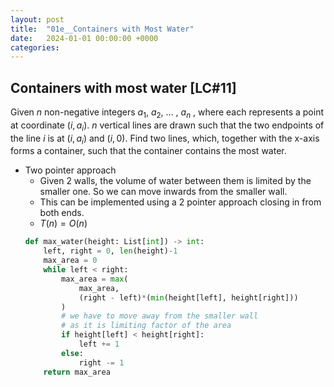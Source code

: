 ```yaml
---
layout: post
title:  "01e__Containers with Most Water"
date:   2024-01-01 00:00:00 +0000
categories: 
---
```


## Containers with most water [LC#11]
Given $n$ non-negative integers $a_1$, $a_2$, ... , $a_n$ , where each represents a point at coordinate $(i, a_i)$. $n$ vertical lines are drawn such that the two endpoints of the line $i$ is at $(i, a_i)$ and $(i, 0)$. Find two lines, which, together with the x-axis forms a container, such that the container contains the most water.

- Two pointer approach
    - Given 2 walls, the volume of water between them is limited by the smaller one. So we can move inwards from the smaller wall.
    - This can be implemented using a 2 pointer approach closing in from both ends.
    - $T(n) = O(n)$
    ```python
    def max_water(height: List[int]) -> int:
        left, right = 0, len(height)-1
        max_area = 0
        while left < right:
            max_area = max(
                max_area, 
                (right - left)*(min(height[left], height[right])) 
            )
            # we have to move away from the smaller wall
            # as it is limiting factor of the area
            if height[left] < height[right]:
                left += 1
            else:
                right -= 1
        return max_area
    ```

